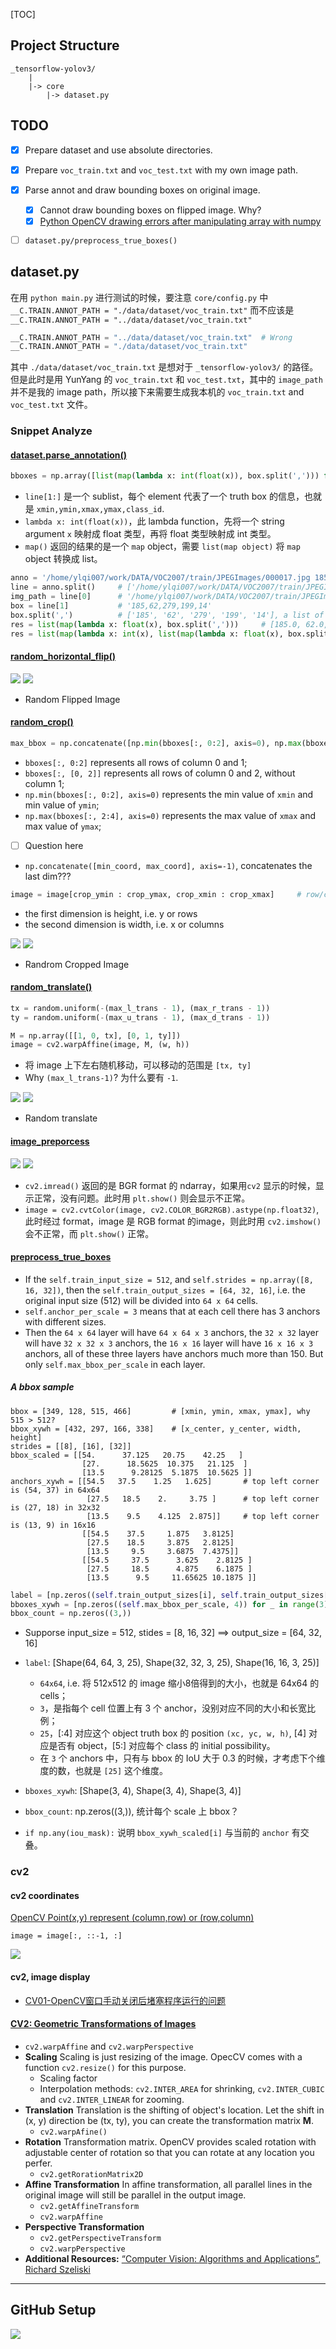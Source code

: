 [TOC]

## Project Structure
```
_tensorflow-yolov3/
    |
    |-> core
        |-> dataset.py
```

## TODO
- [x] Prepare dataset and use absolute directories.
- [x] Prepare `voc_train.txt` and `voc_test.txt` with my own image path.
- [x] Parse annot and draw bounding boxes on original image.
    - [x] Cannot draw bounding boxes on flipped image. Why?
    - [x] [Python OpenCV drawing errors after manipulating array with numpy](https://stackoverflow.com/questions/30249053/python-opencv-drawing-errors-after-manipulating-array-with-numpy)
- [ ] `dataset.py/preprocess_true_boxes()`


## dataset.py
在用 `python main.py` 进行测试的时候，要注意 `core/config.py` 中 `__C.TRAIN.ANNOT_PATH = "./data/dataset/voc_train.txt"`
而不应该是 `__C.TRAIN.ANNOT_PATH = "../data/dataset/voc_train.txt"`

```python
__C.TRAIN.ANNOT_PATH = "../data/dataset/voc_train.txt"  # Wrong
__C.TRAIN.ANNOT_PATH = "./data/dataset/voc_train.txt"
```
其中 `./data/dataset/voc_train.txt` 是想对于 `_tensorflow-yolov3/` 的路径。       
但是此时是用 YunYang 的 `voc_train.txt` 和 `voc_test.txt`，其中的 `image_path` 并不是我的
image path，所以接下来需要生成我本机的 `voc_train.txt` and `voc_test.txt` 文件。

### Snippet Analyze
#### [dataset.parse_annotation()](https://github.com/YunYang1994/tensorflow-yolov3/blob/add5920130cd8fd9474da6e4d8dd33b24a56524f/core/dataset.py#L154)
```python
bboxes = np.array([list(map(lambda x: int(float(x)), box.split(','))) for box in line[1:]])
```
* `line[1:]` 是一个 sublist，每个 element 代表了一个 truth box 的信息，也就是 `xmin,ymin,xmax,ymax,class_id`.
* `lambda x: int(float(x))`，此 lambda function，先将一个 string argument `x` 映射成 float 类型，再将 float
类型映射成 int 类型。
* `map()` 返回的结果的是一个 `map` object，需要 `list(map object)` 将 `map` object 转换成 list。 

```python
anno = '/home/ylqi007/work/DATA/VOC2007/train/JPEGImages/000017.jpg 185,62,279,199,14 90,78,403,336,12'     # a string
line = anno.split()     # ['/home/ylqi007/work/DATA/VOC2007/train/JPEGImages/000017.jpg', '185,62,279,199,14', '90,78,403,336,12']
img_path = line[0]      # '/home/ylqi007/work/DATA/VOC2007/train/JPEGImages/000017.jpg'
box = line[1]           # '185,62,279,199,14'
box.split(',')          # ['185', '62', '279', '199', '14'], a list of string
res = list(map(lambda x: float(x), box.split(',')))     # [185.0, 62.0, 279.0, 199.0, 14.0], a list of float
res = list(map(lambda x: int(x), list(map(lambda x: float(x), box.split(',')))))    # [185, 62, 279, 199, 14], a list of int
```

#### [random_horizontal_flip()](https://github.com/YunYang1994/tensorflow-yolov3/blob/add5920130cd8fd9474da6e4d8dd33b24a56524f/core/dataset.py#L100)
![](.images/original_with_bbox.png)
![](.images/flipped_img_with_bbox.png)
* Random Flipped Image

#### [random_crop()](https://github.com/YunYang1994/tensorflow-yolov3/blob/add5920130cd8fd9474da6e4d8dd33b24a56524f/core/dataset.py#L109)
```python
max_bbox = np.concatenate([np.min(bboxes[:, 0:2], axis=0), np.max(bboxes[:, 2:4], axis=0)], axis=-1)
```
* `bboxes[:, 0:2]` represents all rows of column 0 and 1;
* `bboxes[:, [0, 2]]` represents all rows of column 0 and 2, without column 1;
* `np.min(bboxes[:, 0:2], axis=0)` represents the min value of `xmin` and min value of `ymin`;
* `np.max(bboxes[:, 2:4], axis=0)` represents the max value of `xmax` and max value of `ymax`;
- [ ] Question here
* `np.concatenate([min_coord, max_coord], axis=-1)`, concatenates the last dim???

```python
image = image[crop_ymin : crop_ymax, crop_xmin : crop_xmax]     # row/col, i.e. y/x
```
* the first dimension is height, i.e. y or rows
* the second dimension is width, i.e. x or columns

![](.images/original_cropped.png) 
![](.images/flipped_cropped.png)
* Randrom Cropped Image

#### [random_translate()](https://github.com/YunYang1994/tensorflow-yolov3/blob/add5920130cd8fd9474da6e4d8dd33b24a56524f/core/dataset.py#L132)
```python
tx = random.uniform(-(max_l_trans - 1), (max_r_trans - 1))
ty = random.uniform(-(max_u_trans - 1), (max_d_trans - 1))

M = np.array([[1, 0, tx], [0, 1, ty]])
image = cv2.warpAffine(image, M, (w, h))
```
* 将 image 上下左右随机移动，可以移动的范围是 `[tx, ty]`
* Why `(max_l_trans-1)`? 为什么要有 `-1`.

![](.images/original_translate.png)
![](.images/flipped_translate.png)        
* Random translate

#### [image_preporcess](https://github.com/YunYang1994/tensorflow-yolov3/blob/add5920130cd8fd9474da6e4d8dd33b24a56524f/core/utils.py#L38)
![](.images/original_uitls.png)
![](.images/flipped_utils.png)
* `cv2.imread()` 返回的是 BGR format 的 ndarray，如果用`cv2` 显示的时候，显示正常，没有问题。此时用 `plt.show()` 则会显示不正常。
* `image = cv2.cvtColor(image, cv2.COLOR_BGR2RGB).astype(np.float32)`, 此时经过 format，image 是 RGB format 的image，则此时用 `cv2.imshow()` 会不正常，而 `plt.show()` 正常。

#### [preprocess_true_boxes](https://github.com/YunYang1994/tensorflow-yolov3/blob/add5920130cd8fd9474da6e4d8dd33b24a56524f/core/dataset.py#L193)
* If the `self.train_input_size = 512`, and `self.strides = np.array([8, 16, 32])`, 
then the `self.train_output_sizes = [64, 32, 16]`, i.e. the original input size (512)
will be divided into `64 x 64` cells.
* `self.anchor_per_scale = 3` means that at each cell there has 3 anchors with different sizes.
* Then the `64 x 64` layer will have `64 x 64 x 3` anchors,
the `32 x 32` layer will have `32 x 32 x 3` anchors,
the `16 x 16` layer will have `16 x 16 x 3` anchors,
all of these three layers have anchors much more than 150.
But only `self.max_bbox_per_scale` in each layer.

##### A bbox sample
```
bbox = [349, 128, 515, 466]         # [xmin, ymin, xmax, ymax], why 515 > 512?
bbox_xywh = [432, 297, 166, 338]    # [x_center, y_center, width, height]
strides = [[8], [16], [32]]
bbox_scaled = [[54.      37.125   20.75    42.25   ]
                [27.      18.5625  10.375   21.125  ]
                [13.5      9.28125  5.1875  10.5625 ]]
anchors_xywh = [[54.5   37.5    1.25   1.625]       # top left corner is (54, 37) in 64x64
                 [27.5   18.5    2.     3.75 ]      # top left corner is (27, 18) in 32x32
                 [13.5    9.5    4.125  2.875]]     # top left corner is (13, 9) in 16x16
                [[54.5    37.5     1.875   3.8125]
                 [27.5    18.5     3.875   2.8125]
                 [13.5     9.5     3.6875  7.4375]]
                [[54.5     37.5      3.625    2.8125 ]
                 [27.5     18.5      4.875    6.1875 ]
                 [13.5      9.5     11.65625 10.1875 ]]
```

```python
label = [np.zeros((self.train_output_sizes[i], self.train_output_sizes[i], self.anchor_per_scale, 5 + self.num_classes)) for i in range(3)]
bboxes_xywh = [np.zeros((self.max_bbox_per_scale, 4)) for _ in range(3)]
bbox_count = np.zeros((3,))
```
* Supporse input_size = 512, stides = [8, 16, 32] ==> output_size = [64, 32, 16]
* `label`: [Shape(64, 64, 3, 25), Shape(32, 32, 3, 25), Shape(16, 16, 3, 25)]
    * `64x64`, i.e. 将 512x512 的 image 缩小8倍得到的大小，也就是 64x64 的 cells；
    * `3`，是指每个 cell 位置上有 3 个 anchor，没别对应不同的大小和长宽比例；
    * `25`，[:4] 对应这个 object truth box 的 position `(xc, yc, w, h)`, [4] 对应是否有 object，[5:] 对应每个 class 的 initial possibility。
    * 在 `3` 个 anchors 中，只有与 bbox 的 IoU 大于 0.3 的时候，才考虑下个维度的数，也就是 `[25]` 这个维度。 
* `bboxes_xywh`: [Shape(3, 4), Shape(3, 4), Shape(3, 4)]
* `bbox_count`: np.zeros((3,)), 统计每个 scale 上 bbox？

* `if np.any(iou_mask):`    说明 `bbox_xywh_scaled[i]` 与当前的 `anchor` 有交叠。


### cv2
#### cv2 coordinates
[OpenCV Point(x,y) represent (column,row) or (row,column)](https://stackoverflow.com/questions/25642532/opencv-pointx-y-represent-column-row-or-row-column)

`image = image[:, ::-1, :]`

![](.images/flip_image.png)

#### cv2, image display
* [CV01-OpenCV窗口手动关闭后堵塞程序运行的问题](https://jameslei.com/cv01-opencv-cjxbqdb52000b9ys1kjj31yn0)

#### [CV2: Geometric Transformations of Images](https://opencv-python-tutroals.readthedocs.io/en/latest/py_tutorials/py_imgproc/py_geometric_transformations/py_geometric_transformations.html)
* `cv2.warpAffine` and `cv2.warpPerspective`
* **Scaling** Scaling is just resizing of the image. OpecCV comes with a function `cv2.resize()` for this purpose.
    * Scaling factor
    * Interpolation methods: `cv2.INTER_AREA` for shrinking, `cv2.INTER_CUBIC` and `cv2.INTER_LINEAR` for zooming.
* **Translation** Translation is the shifting of object's location. Let the shift in (x, y) direction be (tx, ty),
you can create the transformation matrix **M**.
    * `cv2.warpAfine()` 
* **Rotation** Transformation matrix. OpenCV provides scaled rotation with adjustable center of rotation so that
you can rotate at any location you perfer.
    * `cv2.getRorationMatrix2D`
* **Affine Transformation** In affine transformation, all parallel lines in the original image will still be
parallel in the output image.
    * `cv2.getAffineTransform`
    * `cv2.warpAffine`
* **Perspective Transformation**
    * `cv2.getPerspectiveTransform`
    * `cv2.warpPerspective`
* **Additional Resources:** [“Computer Vision: Algorithms and Applications”, Richard Szeliski]()


---
## GitHub Setup
![](.images/GitHub_Quick_Setup.png)

